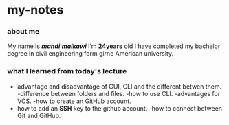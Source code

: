 # my-notes

### about me 
 My name is ***mahdi*** ***malkawi*** I’m **24years** old I have completed my bachelor degree in civil engineering form girne American university.

### **what I learned from today's lecture**
- advantage and disadvantage of GUI, CLI and the different betwen them.
-difference between folders and files.
-how to use CLI.
-advantages for VCS.
-how to create an GitHub account.
- how to add an **SSH** key to the github account.
-how to connect between Git and GitHub.